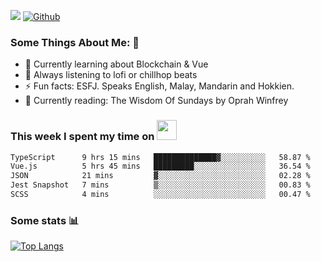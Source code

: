 ![](https://visitor-badge.laobi.icu/badge?page_id=seanho96.seanho96)
[![Github](https://img.shields.io/github/followers/seanho96?label=Follow&style=social)](https://github.com/seanho96)

### Some Things About Me: 👋
- 🌱 Currently learning about Blockchain & Vue
- :musical_note: Always listening to lofi or chillhop beats
- :zap: Fun facts: ESFJ. Speaks English, Malay, Mandarin and Hokkien.
- :book: Currently reading: The Wisdom Of Sundays by Oprah Winfrey

### This week I spent my time on <img src="https://media.giphy.com/media/SvQzkTQb3ZwKcj1QTO/giphy.gif" width="32">

<!--START_SECTION:waka-->

```txt
TypeScript      9 hrs 15 mins   ██████████████▓░░░░░░░░░░   58.87 %
Vue.js          5 hrs 45 mins   █████████░░░░░░░░░░░░░░░░   36.54 %
JSON            21 mins         ▓░░░░░░░░░░░░░░░░░░░░░░░░   02.28 %
Jest Snapshot   7 mins          ▒░░░░░░░░░░░░░░░░░░░░░░░░   00.83 %
SCSS            4 mins          ░░░░░░░░░░░░░░░░░░░░░░░░░   00.47 %
```

<!--END_SECTION:waka-->

### Some stats 📊

[![Top Langs](https://github-readme-stats.vercel.app/api/top-langs/?username=seanho96&layout=compact&theme=graywhite)](https://github.com/anuraghazra/github-readme-stats)
<br/>
<!-- ![GitHub stats](https://github-readme-stats.vercel.app/api?username=seanho96&show_icons=true&theme=graywhite)-->

